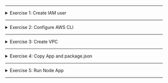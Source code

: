 </details>

******

<details>
<summary>Exercise 1: Create IAM user </summary>
 <br />

**permissions needed for the AWS user**
- Create VPC and Subnet
- Create EC2 instance 
- Create Security Group for EC2

**Create new user and a group**

```sh
# Check that you have configured AWS admin user locally
aws configure list
cat ~/.aws/credentials

# Create a new IAM user "your name" with UI and CLI access
aws iam create-user --user-name nana

# Create a group "devops"
aws iam create-group --group-name devops

# Add your user to "devops" group
aws iam add-user-to-group --user-name nana --group-name devops

# Verify that devops group contains your user
aws iam get-group --group-name devops

````

**Give user UI and CLI access**

```sh
# Generate user keys for CLI access & save key.txt file in safe location
aws iam create-access-key -user-name nana > key.txt

# Generate user login credentials for UI & save password in safe location
aws iam create-login-profile --user-name nana --password MyTestPassword123

# Give user permission to change password
aws iam list-policies | grep ChangePassword
aws iam attach-user-policy --user-name devops --policy-arn "arn:aws:iam::aws:policy/IAMUserChangePassword"

```

**Assign permissions to the user through group**

```sh
# Check which policies are available for managing EC2 & VPC services, including subnet and security groups
aws iam list-policies | grep EC2FullAccess
aws iam list-policies | grep VPCFullAccess

# Give devops group needed permissions
aws iam attach-group-policy --group-name devops --policy-arn "arn:aws:iam::aws:policy/AmazonEC2FullAccess"
aws iam attach-group-policy --group-name devops --policy-arn "arn:aws:iam::aws:policy/AmazonVPCFullAccess"

# Check policies for group
aws iam list-attached-group-policies --group-name devops

```


</details>

******

<details>
<summary>Exercise 2: Configure AWS CLI </summary>
 <br />

**steps**

```sh
# Save your current admin user keys from ~/.aws/credentials in a safe location

# Set credentials for the new user in AWS CLI from key.txt file
$ aws configure
AWS Access Key ID [****]: new-access-key-id
AWS Secret Access Key [****]: new-secret-access-key
Default region name [us-west-1]: new-region
Default output format [None]:

# You can try to validate that ~/.aws/credentials contains the keys of the new user 

```

</details>

******

<details>
<summary>Exercise 3: Create VPC </summary>
 <br />

**steps:**
```sh
# Create VPC with subnet


# Create security group in the VPC to allow access on port 22
apt install -y nodejs npm

```

</details>

******

<details>
<summary>Exercise 4: Copy App and package.json </summary>
 <br />

**steps:**
```sh
# secure copy files from local machine to server. Execute from project's root folder.
scp -i ~/id_rsa app/bootcamp-node-project-1.0.0.tgz root@{server-ip-address}:/root
scp -i ~/id_rsa app/package.json root@{server-ip-address}:/root

```

</details>

******

<details>
<summary>Exercise 5: Run Node App </summary>
 <br />

**steps:**
```sh
# ssh into droplet
ssh -i ~/id_rsa root@{server-ip-address}

# unpack the node-project file
tar zxvf bootcamp-node-project-1.0.0.tgz

# change into unpacked directory called "package"
cd package

# install dependencies
npm install

# run the application
node server.js

```

</details>

******
